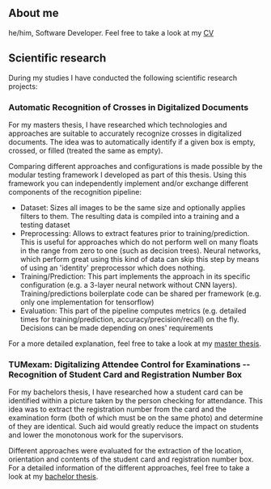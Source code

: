 ## About me

he/him, Software Developer. Feel free to take a look at my [CV](cv.pdf)

## Scientific research

During my studies I have conducted the following scientific research projects:

### Automatic Recognition of Crosses in Digitalized Documents

For my masters thesis, I have researched which technologies and approaches are suitable to accurately recognize crosses in digitalized documents.
The idea was to automatically identify if a given box is empty, crossed, or filled (treated the same as empty).

Comparing different approaches and configurations is made possible by the modular testing framework I developed as part of this thesis.
Using this framework you can independently implement and/or exchange different components of the recognition pipeline:

* Dataset: Sizes all images to be the same size and optionally applies filters to them. The resulting data is compiled into a training and a testing dataset
* Preprocessing: Allows to extract features prior to training/prediction. This is useful for approaches which do not perform well on many floats in the range from zero to one (such as decision trees). Neural networks, which perform great using this kind of data can skip this step by means of using an 'identity' preprocessor which does nothing.
* Training/Prediction: This part implements the approach in its specific configuration (e.g. a 3-layer neural network without CNN layers). Training/predictions boilerplate code can be shared per framework (e.g. only one implementation for tensorflow)
* Evaluation: This part of the pipeline computes metrics (e.g. detailed times for training/prediction, accuracy/precision/recall) on the fly. Decisions can be made depending on ones' requirements

For a more detailed explanation, feel free to take a look at my [master thesis](master-thesis.pdf).

### TUMexam: Digitalizing Attendee Control for Examinations -- Recognition of Student Card and Registration Number Box

For my bachelors thesis, I have researched how a student card can be identified within a picture taken by the person checking for attendance.
This idea was to extract the registration number from the card and the examination form (both of which must be on the same photo) and determine of they are identical.
Such aid would greatly reduce the impact on students and lower the monotonous work for the supervisors.

Different approaches were evaluated for the extraction of the location, orientation and contents of the student card and registration number box.
For a detailed information of the different approaches, feel free to take a look at my [bachelor thesis](bachelor-thesis.pdf).
